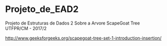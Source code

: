 # Projeto_de_EAD2

Projeto de Estruturas de Dados 2
Sobre a Arvore ScapeGoat Tree
UTFPR/CM - 2017/2

http://www.geeksforgeeks.org/scapegoat-tree-set-1-introduction-insertion/
